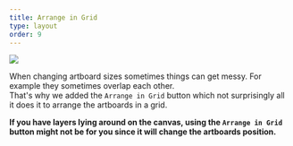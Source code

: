```yaml
---
title: Arrange in Grid
type: layout
order: 9
---
```


![](/docs/images/arrange.png)

When changing artboard sizes sometimes things can get messy. For example they sometimes overlap each other.  
That's why we added the `Arrange in Grid` button which not surprisingly all it does it to arrange the artboards in a grid.

**If you have layers lying around on the canvas, using the `Arrange in Grid` button might not be for you since it will change the artboards position.**